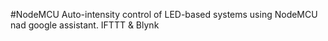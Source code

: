#NodeMCU
Auto-intensity control of LED-based systems using NodeMCU nad google assistant. 
IFTTT & Blynk
